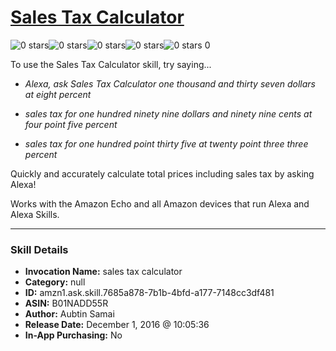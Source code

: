 # [Sales Tax Calculator](http://alexa.amazon.com/#skills/amzn1.ask.skill.7685a878-7b1b-4bfd-a177-7148cc3df481)
![0 stars](../../images/ic_star_border_black_18dp_1x.png)![0 stars](../../images/ic_star_border_black_18dp_1x.png)![0 stars](../../images/ic_star_border_black_18dp_1x.png)![0 stars](../../images/ic_star_border_black_18dp_1x.png)![0 stars](../../images/ic_star_border_black_18dp_1x.png) 0

To use the Sales Tax Calculator skill, try saying...

* *Alexa, ask Sales Tax Calculator one thousand and thirty seven dollars at eight percent*

* *sales tax for one hundred ninety nine dollars and ninety nine cents at four point five percent*

* *sales tax for one hundred point thirty five at twenty point three three percent*

Quickly and accurately calculate total prices including sales tax by asking Alexa!

Works with the Amazon Echo and all Amazon devices that run Alexa and Alexa Skills.

***

### Skill Details

* **Invocation Name:** sales tax calculator
* **Category:** null
* **ID:** amzn1.ask.skill.7685a878-7b1b-4bfd-a177-7148cc3df481
* **ASIN:** B01NADD55R
* **Author:** Aubtin Samai
* **Release Date:** December 1, 2016 @ 10:05:36
* **In-App Purchasing:** No
